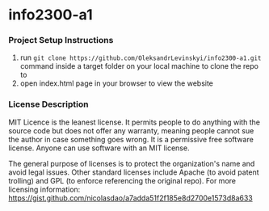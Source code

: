 # info2300-a1

### Project Setup Instructions
1. run `git clone https://github.com/OleksandrLevinskyi/info2300-a1.git` command inside a target folder on your local machine to clone the repo to
2. open index.html page in your browser to view the website

### License Description
MIT Licence is the leanest license. It permits people to do anything with the source code but does not offer any warranty, meaning people cannot sue the author in case something goes wrong. It is a permissive free software license. Anyone can use software with an MIT license.

The general purpose of licenses is to protect the organization's name and avoid legal issues. Other standard licenses include Apache (to avoid patent trolling) and GPL (to enforce referencing the original repo). For more licensing information: https://gist.github.com/nicolasdao/a7adda51f2f185e8d2700e1573d8a633
